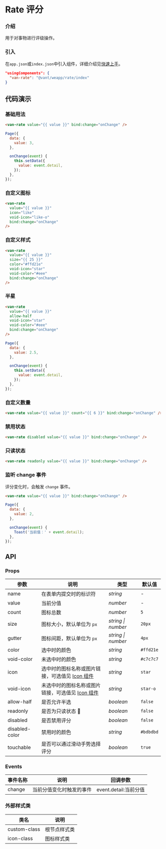 # Rate 评分

### 介绍

用于对事物进行评级操作。

### 引入

在`app.json`或`index.json`中引入组件，详细介绍见[快速上手](#/quickstart#yin-ru-zu-jian)。

```json
"usingComponents": {
  "van-rate": "@vant/weapp/rate/index"
}
```

## 代码演示

### 基础用法

```html
<van-rate value="{{ value }}" bind:change="onChange" />
```

```javascript
Page({
  data: {
    value: 3,
  },

  onChange(event) {
    this.setData({
      value: event.detail,
    });
  },
});
```

### 自定义图标

```html
<van-rate
  value="{{ value }}"
  icon="like"
  void-icon="like-o"
  bind:change="onChange"
/>
```

### 自定义样式

```html
<van-rate
  value="{{ value }}"
  size="{{ 25 }}"
  color="#ffd21e"
  void-icon="star"
  void-color="#eee"
  bind:change="onChange"
/>
```

### 半星

```html
<van-rate
  value="{{ value }}"
  allow-half
  void-icon="star"
  void-color="#eee"
  bind:change="onChange"
/>
```

```javascript
Page({
  data: {
    value: 2.5,
  },

  onChange(event) {
    this.setData({
      value: event.detail,
    });
  },
});
```

### 自定义数量

```html
<van-rate value="{{ value }}" count="{{ 6 }}" bind:change="onChange" />
```

### 禁用状态

```html
<van-rate disabled value="{{ value }}" bind:change="onChange" />
```

### 只读状态

```html
<van-rate readonly value="{{ value }}" bind:change="onChange" />
```

### 监听 change 事件

评分变化时，会触发 `change` 事件。

```html
<van-rate value="{{ value }}" bind:change="onChange" />
```

```javascript
Page({
  data: {
    value: 2,
  },

  onChange(event) {
    Toast('当前值：' + event.detail);
  },
});
```

## API

### Props

| 参数           | 说明                                                        | 类型               | 默认值    |
| -------------- | ----------------------------------------------------------- | ------------------ | --------- |
| name           | 在表单内提交时的标识符                                      | _string_           | -         |
| value          | 当前分值                                                    | _number_           | -         |
| count          | 图标总数                                                    | _number_           | `5`       |
| size           | 图标大小，默认单位为 `px`                                   | _string \| number_ | `20px`    |
| gutter         | 图标间距，默认单位为 `px`                                   | _string \| number_ | `4px`     |
| color          | 选中时的颜色                                                | _string_           | `#ffd21e` |
| void-color     | 未选中时的颜色                                              | _string_           | `#c7c7c7` |
| icon           | 选中时的图标名称或图片链接，可选值见 [Icon 组件](#/icon)    | _string_           | `star`    |
| void-icon      | 未选中时的图标名称或图片链接，可选值见 [Icon 组件](#/icon)  | _string_           | `star-o`  |
| allow-half     | 是否允许半选                                                | _boolean_          | `false`   |
| readonly       | 是否为只读状态                                            | _boolean_          | `false`   |
| disabled       | 是否禁用评分                                                | _boolean_          | `false`   |
| disabled-color | 禁用时的颜色                                                | _string_           | `#bdbdbd` |
| touchable      | 是否可以通过滑动手势选择评分                                | _boolean_          | `true`    |

### Events

| 事件名称 | 说明                     | 回调参数              |
| -------- | ------------------------ | --------------------- |
| change   | 当前分值变化时触发的事件 | event.detail:当前分值 |

### 外部样式类

| 类名         | 说明         |
| ------------ | ------------ |
| custom-class | 根节点样式类 |
| icon-class   | 图标样式类   |
